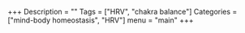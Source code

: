 +++
Description = ""
Tags = ["HRV", "chakra balance"]
Categories = ["mind-body homeostasis", "HRV"]
menu = "main"
+++
